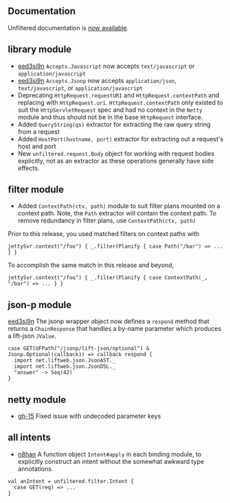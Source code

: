 Documentation
-------------

Unfiltered documentation is [now available](http://unfiltered.databinder.net/).

library module
--------------
* [eed3si9n][eed3si9n] `Accepts.Javascript` now accepts `text/javascript` or `application/javascript`
* [eed3si9n][eed3si9n] `Accepts.Jsonp` now accepts `application/json`, `text/javascript`, or `application/javascript`
* Deprecating `HttpRequest.requestURI` and `HttpRequest.contextPath` and replacing with `HttpRequest.uri`. `HttpRequest.contextPath` only existed to suit the `HttpServletRequest` spec and had no context in the `Netty` module and thus should not be in the base `HttpRequest` interface.
* Added `QueryString(qs)` extractor for extracting the raw query string from a request
* Added `HostPort(hostname, port)` extractor for extracting out a request's host and port
* New `unfiltered.request.Body` object for working with request bodies explicitly, not as an extractor as these operations generally have side effects.

filter module
-------------
* Added `ContextPath(ctx, path)` module to suit filter plans mounted on a context path. Note, the `Path` extractor will contain the context path. To remove redundancy in filter plans, use `ContextPath(ctx, path)`

Prior to this release, you used matched filters on context paths with

    jettySvr.context("/foo") { _.filter(Planify { case Path("/bar") => ... } }

To accomplish the same match in this release and beyond,

    jettySvr.context("/foo") { _.filter(Planify { case ContextPath(_, "/bar") => ... } }

json-p module
-------------

[eed3si9n][eed3si9n] The jsonp wrapper object now defines a `respond` method that returns a `ChainResponse` that handles a
by-name parameter which produces a lift-json `JValue`.

    case GET(UFPath("/jsonp/lift-json/optional") & Jsonp.Optional(callback)) => callback respond {
      import net.liftweb.json.JsonAST._
      import net.liftweb.json.JsonDSL._
      "answer" -> Seq(42)
    }

netty module
------------
* [gh-15](https://github.com/n8han/Unfiltered/issues/15) Fixed issue with undecoded parameter keys

[eed3si9n]: https://github.com/eed3si9n/

all intents
-----------

* [n8han][n8han] A function object `Intent#apply` in each binding
module, to explicitly construct an intent without the somewhat awkward
type annotations.

[n8han]: https://github.com/n8han/

    val anIntent = unfiltered.filter.Intent {
      case GET(req) => ...
    }
